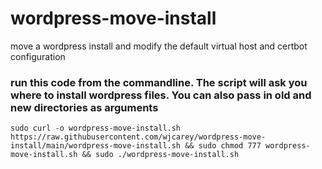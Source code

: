# wordpress-move-install
move a wordpress install and modify the default virtual host and certbot configuration

### run this code from the commandline. The script will ask you where to install wordpress files. You can also pass in old and new directories as arguments
~~~
sudo curl -o wordpress-move-install.sh https://raw.githubusercontent.com/wjcarey/wordpress-move-install/main/wordpress-move-install.sh && sudo chmod 777 wordpress-move-install.sh && sudo ./wordpress-move-install.sh
~~~